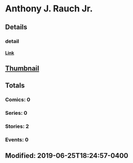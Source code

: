 # Anthony  J. Rauch Jr.
## Details
### detail
#### [Link](http://marvel.com/comics/creators/13448/anthony_j_rauch_jr.?utm_campaign=apiRef&utm_source=225578a89fc76f3d20fbffda5d17a88d)
## [Thumbnail](http://i.annihil.us/u/prod/marvel/i/mg/b/40/image_not_available.jpg)
## Totals
### Comics: 0
### Series: 0
### Stories: 2
### Events: 0
## Modified: 2019-06-25T18:24:57-0400